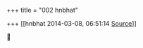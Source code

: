+++
title = "002 hnbhat"

+++
[[hnbhat	2014-03-08, 06:51:14 [Source](https://groups.google.com/g/samskrita/c/nsg8deJx7hQ)]]





